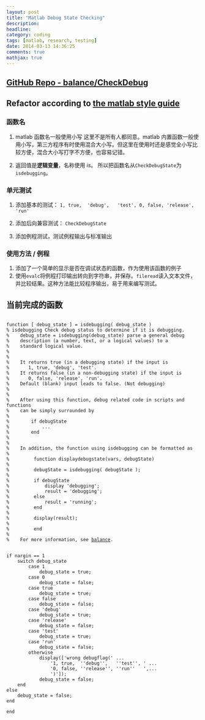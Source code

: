 ```yaml
---
layout: post
title: "Matlab Debug State Checking"
description: 
headline: 
category: coding
tags: [matlab, research, testing]
date: 2014-03-13 14:36:25
comments: true
mathjax: true
---
```


[GitHub Repo - balance/CheckDebug](https://github.com/quxiaofeng/balance/tree/master/DebugStatus)
----------------------------------------------------------------------------

<!--more-->

Refactor according to [the matlab style guide](http://www.quxiaofeng.me/articles/matlab-coding-style/)
------------------------------------------------------------------------------------------------------

### 函数名 ###

1. matlab 函数名一般使用小写
这里不是所有人都同意。matlab 内置函数一般使用小写，第三方程序有时使用混合大小写。但这里在使用时还是感觉全小写比较方便，混合大小写打字不方便，也容易记错。

2. 返回值是**逻辑变量**，名称使用 *is*。
所以把函数名从``CheckDebugState``为 ``isdebugging``。

### 单元测试 ###

1. 添加基本的测试： ``1, true,  'debug',   'test', 0, false, 'release', 'run'``

2. 添加后向兼容测试： ``CheckDebugState``

3. 添加例程测试，测试例程输出与标准输出

### 使用方法 / 例程 ###

1. 添加了一个简单的显示是否在调试状态的函数，作为使用该函数的例子
2. 使用`evalc`将例程打印输出转向到字符串，并保存。`fileread`读入文本文件，并比较结果。这种方法能比较程序输出，易于用来编写测试。

当前完成的函数
-------

<pre><code class="matlab">
function [ debug_state ] = isdebugging( debug_state )
% isdebugging Check debug status to determine if it is debugging.
%    debug_state = isdebugging(debug_state) parse a general debug
%    description (a number, text, or a logical values) to a 
%    standard logical value.
% 
% 
%    It returns true (in a debugging state) if the input is
%       1, true, 'debug', 'test'.
%    It returns false (in a non-debugging state) if the input is
%       0, false, 'release', 'run'.
%    Default (blank) input leads to false. (Not debugging)
% 
% 
%    After using this function, debug related code in scripts and functions
%    can be simply surrounded by
% 
%        if debugState
%            ...
%        end
% 
% 
%    In addition, the function using isdebugging can be formatted as
% 
%         function displaydebugstate(vars, debugState)
% 
%         debugState = isdebugging( debugState );
% 
%         if debugState
%             display 'debugging';
%             result = 'debugging';
%         else
%             result = 'running';
%         end
% 
%         display(result);
% 
%         end
% 
%    For more information, see <a href="matlab:
%    web('https://github.com/quxiaofeng/balance')">balance</a>.


if nargin == 1
    switch debug_state
        case 1
            debug_state = true;
        case 0
            debug_state = false;
        case true
            debug_state = true;
        case false
            debug_state = false;
        case 'debug'
            debug_state = true;
        case 'release'
            debug_state = false;
        case 'test'
            debug_state = true;
        case 'run'
            debug_state = false;
        otherwise
            display(['wrong debugflag(' ...
                '1, true,  ''debug'',   ''test'', ' ...
                '0, false, ''release'', ''run''   ',...
                ')']);
            debug_state = false;
    end
else
    debug_state = false;
end

end
</code></pre>